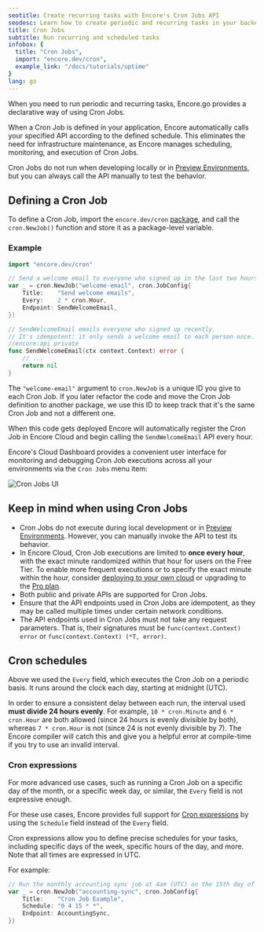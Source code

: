 ```yaml
---
seotitle: Create recurring tasks with Encore's Cron Jobs API
seodesc: Learn how to create periodic and recurring tasks in your backend application using Encore's Cron Jobs API.
title: Cron Jobs
subtitle: Run recurring and scheduled tasks
infobox: {
  title: "Cron Jobs",
  import: "encore.dev/cron",
  example_link: "/docs/tutorials/uptime"
}
lang: go
---
```


When you need to run periodic and recurring tasks, Encore.go provides a declarative way of using Cron Jobs.

When a Cron Job is defined in your application, Encore automatically calls your specified API according to the defined schedule. This eliminates the need for infrastructure maintenance, as Encore manages scheduling, monitoring, and execution of Cron Jobs.

<Callout type="info">

Cron Jobs do not run when developing locally or in [Preview Environments](/docs/platform/deploy/preview-environments), but you can always call the API manually to test the behavior. 

</Callout>

<GitHubLink 
    href="https://github.com/encoredev/examples/tree/main/uptime" 
    desc="Uptime Monitoring app that uses a Cron Job to periodically check the uptime of a website." 
/>

## Defining a Cron Job

To define a Cron Job, import the `encore.dev/cron` [package](https://pkg.go.dev/encore.dev/cron),
and call the `cron.NewJob()` function and store it as a package-level variable.

### Example

```go
import "encore.dev/cron"

// Send a welcome email to everyone who signed up in the last two hours.
var _ = cron.NewJob("welcome-email", cron.JobConfig{
	Title:    "Send welcome emails",
	Every:    2 * cron.Hour,
	Endpoint: SendWelcomeEmail,
})

// SendWelcomeEmail emails everyone who signed up recently.
// It's idempotent: it only sends a welcome email to each person once.
//encore:api private
func SendWelcomeEmail(ctx context.Context) error {
	// ...
	return nil
}
```

The `"welcome-email"` argument to `cron.NewJob` is a unique ID you give to each Cron Job.
If you later refactor the code and move the Cron Job definition to another package,
we use this ID to keep track that it's the same Cron Job and not a different one.

When this code gets deployed Encore will automatically register the Cron Job in Encore Cloud
and begin calling the `SendWelcomeEmail` API every hour.

Encore's Cloud Dashboard provides a convenient user interface for monitoring and debugging
Cron Job executions across all your environments via the `Cron Jobs` menu item:

![Cron Jobs UI](/assets/docs/cron.png)

## Keep in mind when using Cron Jobs

- Cron Jobs do not execute during local development or in [Preview Environments](/docs/platform/deploy/preview-environments). However, you can manually invoke the API to test its behavior.
- In Encore Cloud, Cron Job executions are limited to **once every hour**, with the exact minute randomized within that hour for users on the Free Tier. To enable more frequent executions or to specify the exact minute within the hour, consider [deploying to your own cloud](/docs/platform/infrastructure/own-cloud) or upgrading to the [Pro plan](/pricing).
- Both public and private APIs are supported for Cron Jobs.
- Ensure that the API endpoints used in Cron Jobs are idempotent, as they may be called multiple times under certain network conditions.
- The API endpoints used in Cron Jobs must not take any request parameters. That is, their signatures must be `func(context.Context) error` or `func(context.Context) (*T, error)`.

## Cron schedules

Above we used the `Every` field, which executes the Cron Job on a periodic basis.
It runs around the clock each day, starting at midnight (UTC).

In order to ensure a consistent delay between each run, the interval used **must divide 24 hours evenly**.
For example, `10 * cron.Minute` and `6 * cron.Hour` are both allowed (since 24 hours is evenly divisible by both),
whereas `7 * cron.Hour` is not (since 24 is not evenly divisible by 7).
The Encore compiler will catch this and give you a helpful error at compile-time if you try to use an invalid interval.

### Cron expressions

For more advanced use cases, such as running a Cron Job on a specific day of the month, or a specific week day, or similar,
the `Every` field is not expressive enough.

For these use cases, Encore provides full support for [Cron expressions](https://en.wikipedia.org/wiki/Cron) by using the `Schedule` field
instead of the `Every` field.

Cron expressions allow you to define precise schedules for your tasks, including specific days of the week, specific hours of the day, and more. Note that all times are expressed in UTC.

For example:

```go
// Run the monthly accounting sync job at 4am (UTC) on the 15th day of each month.
var _ = cron.NewJob("accounting-sync", cron.JobConfig{
	Title:    "Cron Job Example",
	Schedule: "0 4 15 * *",
	Endpoint: AccountingSync,
})
```
